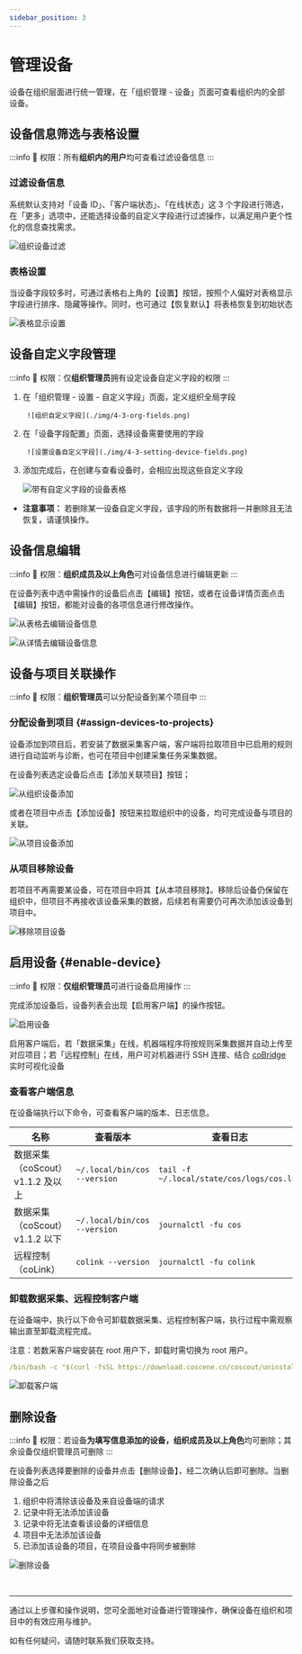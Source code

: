 ```yaml
---
sidebar_position: 3
---
```


# 管理设备

设备在组织层面进行统一管理，在「组织管理 - 设备」页面可查看组织内的全部设备。

## 设备信息筛选与表格设置

:::info
🤖 权限：所有**组织内的用户**均可查看过滤设备信息
:::

### 过滤设备信息

系统默认支持对「设备 ID」、「客户端状态」、「在线状态」这 3 个字段进行筛选，在「更多」选项中，还能选择设备的自定义字段进行过滤操作，以满足用户更个性化的信息查找需求。

![组织设备过滤](./img/4-3-device-filter.png)

### 表格设置

当设备字段较多时，可通过表格右上角的【设置】按钮，按照个人偏好对表格显示字段进行排序、隐藏等操作。同时，也可通过【恢复默认】将表格恢复到初始状态

![表格显示设置](./img/4-3-device-table-setting.png)

## 设备自定义字段管理

:::info
🤖 权限：仅**组织管理员**拥有设定设备自定义字段的权限
:::

1. 在「组织管理 - 设置 - 自定义字段」页面，定义组织全局字段

        ![组织自定义字段](./img/4-3-org-fields.png)

2. 在「设备字段配置」页面，选择设备需要使用的字段

        ![设置设备自定义字段](./img/4-3-setting-device-fields.png)

3. 添加完成后，在创建与查看设备时，会相应出现这些自定义字段

    ![带有自定义字段的设备表格](./img/4-3-device-table-fields.png)

- **注意事项：** 若删除某一设备自定义字段，该字段的所有数据将一并删除且无法恢复，请谨慎操作。

## 设备信息编辑

:::info
🤖 权限：**组织成员及以上角色**可对设备信息进行编辑更新
:::

在设备列表中选中需操作的设备后点击【编辑】按钮，或者在设备详情页面点击【编辑】按钮，都能对设备的各项信息进行修改操作。

![从表格去编辑设备信息](./img/4-3-device-table-edit.png)

![从详情去编辑设备信息](./img/4-3-device-details-edit.png)

## 设备与项目关联操作

:::info
🤖 权限：**组织管理员**可以分配设备到某个项目中
:::

### 分配设备到项目 {#assign-devices-to-projects}

设备添加到项目后，若安装了数据采集客户端，客户端将拉取项目中已启用的规则进行自动监听与诊断，也可在项目中创建采集任务采集数据。

在设备列表选定设备后点击【添加关联项目】按钮；

![从组织设备添加](./img/4-3-device-add-project-01.png)

或者在项目中点击【添加设备】按钮来拉取组织中的设备，均可完成设备与项目的关联。

![从项目设备添加](./img/4-3-device-add-project-02.png)

### 从项目移除设备

若项目不再需要某设备，可在项目中将其【从本项目移除】。移除后设备仍保留在组织中，但项目不再接收该设备采集的数据，后续若有需要仍可再次添加该设备到项目中。

![移除项目设备](./img/4-3-delete-project-device.png)

## 启用设备 {#enable-device}

:::info
🤖 权限：**仅组织管理员**可进行设备启用操作
:::

完成添加设备后，设备列表会出现【启用客户端】的操作按钮。

![启用设备](./img/4-3-access-device.png)

启用客户端后，若「数据采集」在线，机器端程序将按规则采集数据并自动上传至对应项目；若「远程控制」在线，用户可对机器进行 SSH 连接、结合 [coBridge](https://github.com/coscene-io/coBridge) 实时可视化设备

### 查看客户端信息

在设备端执行以下命令，可查看客户端的版本、日志信息。

| 名称 | 查看版本 | 查看日志 |
| ---- | -------- | -------- |
| 数据采集（coScout）v1.1.2 及以上 | `~/.local/bin/cos --version` | `tail -f ~/.local/state/cos/logs/cos.log` |
| 数据采集（coScout）v1.1.2 以下 | `~/.local/bin/cos --version` | `journalctl -fu cos` |
| 远程控制（coLink） | `colink --version` | `journalctl -fu colink` |

### 卸载数据采集、远程控制客户端

在设备端中，执行以下命令可卸载数据采集、远程控制客户端，执行过程中需观察输出直至卸载流程完成。

注意：若数采客户端安装在 root 用户下，卸载时需切换为 root 用户。

```yaml
/bin/bash -c "$(curl -fsSL https://download.coscene.cn/coscout/uninstall.sh)"
```

![卸载客户端](./img/4-3-unload-1.png)

## 删除设备

:::info
🤖 权限：若设备**为填写信息添加的设备，组织成员及以上角色**均可删除；其余设备仅组织管理员可删除
:::

在设备列表选择要删除的设备并点击【删除设备】，经二次确认后即可删除。当删除设备之后

1. 组织中将清除该设备及来自设备端的请求
2. 记录中将无法添加该设备
3. 记录中将无法查看该设备的详细信息
4. 项目中无法添加该设备
5. 已添加该设备的项目，在项目设备中将同步被删除

![删除设备](./img/4-3-device-delete.png)

<br />

---

通过以上步骤和操作说明，您可全面地对设备进行管理操作，确保设备在组织和项目中的有效应用与维护。

如有任何疑问，请随时联系我们获取支持。
